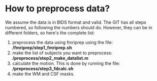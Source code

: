 # How to preprocess data?

We assume the data is in BIDS format and valid. The GIT has all steps numbered, so following the numbers should do. However, they can be in different folders, so here's the complete list:
1. preprocess the data using fmriprep using the file: **/fmriprep/step1_fmriprep.sh**
2. make the list of subjects you want to preprocess: **/preprocess/step2_make_datalist.m**
3. calculate the motion. This is done by running the file: **/preprocess/step3_fdcalc.sh**
4. make the WM and CSF masks. 
